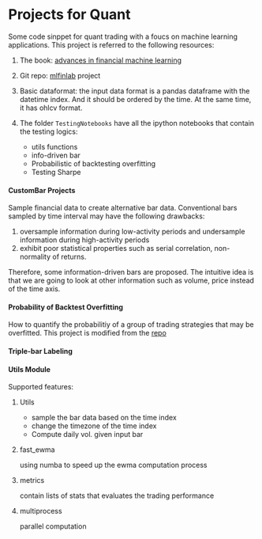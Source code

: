 # Projects for Quant
Some code sinppet for quant trading with a foucs on machine learning applications. This project is referred to the following resources:

1. The book: [advances in financial machine learning](https://www.amazon.com/Advances-Financial-Machine-Learning-Marcos/dp/1119482089)

2. Git repo: [mlfinlab](https://github.com/hudson-and-thames/mlfinlab) project


1. Basic dataformat: the input data format is a pandas dataframe with the datetime index. And it should be ordered by the time. At the same time, it has ohlcv format.

2. The folder ```TestingNotebooks``` have all the ipython notebooks that contain the testing logics:
    * utils functions
    * info-driven bar
    * Probabilistic of backtesting overfitting
    * Testing Sharpe

#### CustomBar Projects
Sample financial data to create alternative bar data. Conventional bars sampled by time interval may have the following drawbacks:

1. oversample information during low-activity periods and undersample information during high-activity periods
2. exhibit poor statistical properties such as serial correlation, non-normality of returns.

Therefore, some information-driven bars are proposed. The intuitive idea is that we are going to look at other information such as volume, price instead of the time axis.

#### Probability of Backtest Overfitting
How to quantify the probabilitiy of a group of trading strategies that may be overfitted. This project is modified from the [repo](https://github.com/esvhd/pypbo)

#### Triple-bar Labeling


#### Utils Module
Supported features:

1. Utils
    * sample the bar data based on the time index
    * change the timezone of the time index
    * Compute daily vol. given input bar

2. fast_ewma

    using numba to speed up the ewma computation process

3. metrics

    contain lists of stats that evaluates the trading performance

4. multiprocess

    parallel computation